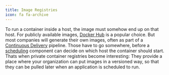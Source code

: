 ```yaml
---
title: Image Registries
icon: fa fa-archive
---
```

To run a container inside a host, the image must somehow end up on that host.
For publicly available images, [Docker Hub](/tech/docker-hub/) is a popular
choice.
But most companies will generate their own images, often as part of a
[Continuous Delivery](/tech/continuous-delivery/) pipeline. Those have to
go somewhere, before a [scheduling](/components/scheduling/) component can
decide on which host the container should start.
Thats when private container registries become interesting: They provide a
place where your organization can put images in a versioned way, so that
they can be pulled later when an application is scheduled to run.

